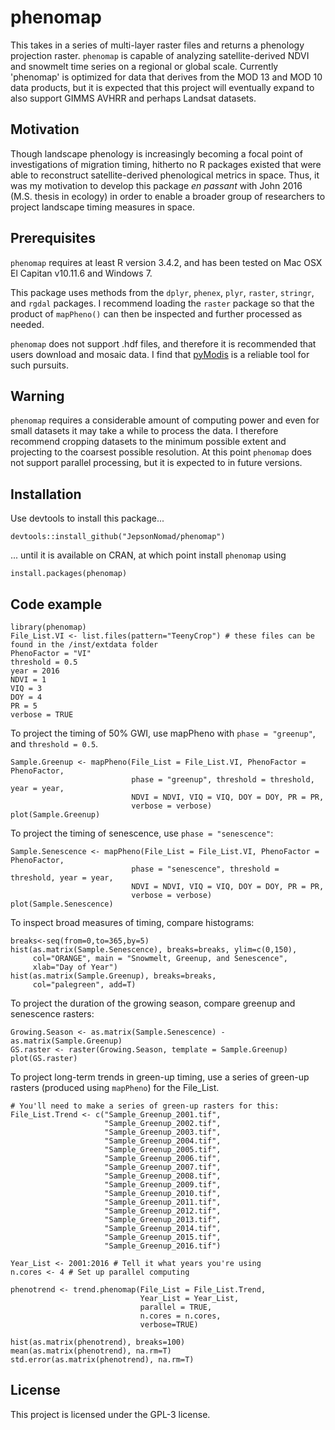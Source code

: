 # phenomap

This takes in a series of multi-layer raster files and returns a phenology projection raster.  `phenomap` is capable of analyzing satellite-derived NDVI and snowmelt time series on a regional or global scale.  Currently 'phenomap' is optimized for data that derives from the MOD 13 and MOD 10 data products, but it is expected that this project will eventually expand to also support GIMMS AVHRR and perhaps Landsat datasets.

## Motivation

Though landscape phenology is increasingly becoming a focal point of investigations of migration timing, hitherto no R packages existed that were able to reconstruct satellite-derived phenological metrics in space.  Thus, it was my motivation to develop this package *en passant* with John 2016 (M.S. thesis in ecology) in order to enable a broader group of researchers to project landscape timing measures in space.  

## Prerequisites

`phenomap` requires at least R version 3.4.2, and has been tested on Mac OSX El Capitan v10.11.6 and Windows 7.

This package uses methods from the `dplyr`, `phenex`, `plyr`, `raster`, `stringr`, and `rgdal` packages.  I recommend loading the `raster` package so that the product of `mapPheno()` can then be inspected and further processed as needed.

`phenomap` does not support .hdf files, and therefore it is recommended that users download and mosaic data.  I find that [pyModis](https://github.com/lucadelu/pyModis) is a reliable tool for such pursuits.  

## Warning

`phenomap` requires a considerable amount of computing power and even for small datasets it may take a while to process the data.  I therefore recommend cropping datasets to the minimum possible extent and projecting to the coarsest possible resolution.  At this point `phenomap` does not support parallel processing, but it is expected to in future versions.

## Installation

Use devtools to install this package...
```
devtools::install_github("JepsonNomad/phenomap")
```
... until it is available on CRAN, at which point install `phenomap` using
```
install.packages(phenomap)
```

## Code example
```
library(phenomap)
File_List.VI <- list.files(pattern="TeenyCrop") # these files can be found in the /inst/extdata folder
PhenoFactor = "VI"
threshold = 0.5
year = 2016
NDVI = 1
VIQ = 3
DOY = 4
PR = 5
verbose = TRUE
```
To project the timing of 50% GWI, use mapPheno with `phase = "greenup"`, and `threshold = 0.5`.
```
Sample.Greenup <- mapPheno(File_List = File_List.VI, PhenoFactor = PhenoFactor,
                           phase = "greenup", threshold = threshold, year = year,
                           NDVI = NDVI, VIQ = VIQ, DOY = DOY, PR = PR,
                           verbose = verbose)
plot(Sample.Greenup)
```

To project the timing of senescence, use `phase = "senescence"`:
```
Sample.Senescence <- mapPheno(File_List = File_List.VI, PhenoFactor = PhenoFactor,
                           phase = "senescence", threshold = threshold, year = year,
                           NDVI = NDVI, VIQ = VIQ, DOY = DOY, PR = PR,
                           verbose = verbose)
plot(Sample.Senescence)
```

To inspect broad measures of timing, compare histograms:

```
breaks<-seq(from=0,to=365,by=5)
hist(as.matrix(Sample.Senescence), breaks=breaks, ylim=c(0,150),
     col="ORANGE", main = "Snowmelt, Greenup, and Senescence",
     xlab="Day of Year")
hist(as.matrix(Sample.Greenup), breaks=breaks,
     col="palegreen", add=T)
```

To project the duration of the growing season, compare greenup and senescence rasters:

```
Growing.Season <- as.matrix(Sample.Senescence) - as.matrix(Sample.Greenup)
GS.raster <- raster(Growing.Season, template = Sample.Greenup)
plot(GS.raster)
```

To project long-term trends in green-up timing, use a series of green-up rasters (produced using `mapPheno`) for the File_List.  

```
# You'll need to make a series of green-up rasters for this:
File_List.Trend <- c("Sample_Greenup_2001.tif",
                     "Sample_Greenup_2002.tif",
                     "Sample_Greenup_2003.tif",
                     "Sample_Greenup_2004.tif",
                     "Sample_Greenup_2005.tif",
                     "Sample_Greenup_2006.tif",
                     "Sample_Greenup_2007.tif",
                     "Sample_Greenup_2008.tif",
                     "Sample_Greenup_2009.tif",
                     "Sample_Greenup_2010.tif",
                     "Sample_Greenup_2011.tif",
                     "Sample_Greenup_2012.tif",
                     "Sample_Greenup_2013.tif",
                     "Sample_Greenup_2014.tif",
                     "Sample_Greenup_2015.tif",
                     "Sample_Greenup_2016.tif")

Year_List <- 2001:2016 # Tell it what years you're using
n.cores <- 4 # Set up parallel computing

phenotrend <- trend.phenomap(File_List = File_List.Trend,
                             Year_List = Year_List,
                             parallel = TRUE,
                             n.cores = n.cores,
                             verbose=TRUE)

hist(as.matrix(phenotrend), breaks=100)
mean(as.matrix(phenotrend), na.rm=T)
std.error(as.matrix(phenotrend), na.rm=T)
```

## License 

This project is licensed under the GPL-3 license.
